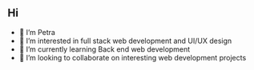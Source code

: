 ## Hi ##
- 👋 I’m Petra
- 👀 I’m interested in full stack web development and UI/UX design
- 🌱 I’m currently learning Back end web development
- 💞️ I’m looking to collaborate on interesting web development projects
<!-- 📫 How to reach me ... -->

<!---
Petra-Cae/Petra-Cae is a ✨ special ✨ repository because its `README.md` (this file) appears on your GitHub profile.
You can click the Preview link to take a look at your changes.
--->

